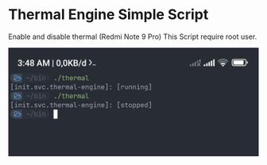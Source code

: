 # Thermal Engine Simple Script
Enable and disable thermal (Redmi Note 9 Pro)
This Script require root user.

![image](./Screenshot_2023-11-11-03-48-30-557-edit_com.termux.jpg)

